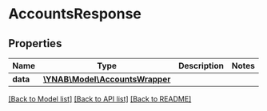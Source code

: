 # AccountsResponse

## Properties
Name | Type | Description | Notes
------------ | ------------- | ------------- | -------------
**data** | [**\YNAB\Model\AccountsWrapper**](AccountsWrapper.md) |  | 

[[Back to Model list]](../README.md#documentation-for-models) [[Back to API list]](../README.md#documentation-for-api-endpoints) [[Back to README]](../README.md)


